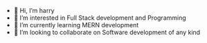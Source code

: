 - 👋 Hi, I’m harry
- 👀 I’m interested in Full Stack development and  Programming
- 🌱 I’m currently learning MERN development
- 💞️ I’m looking to collaborate on Software development of any kind


<!---
harry-github-01/harry-github-01 is a ✨ special ✨ repository because its `README.md` (this file) appears on your GitHub profile.
You can click the Preview link to take a look at your changes.
--->
